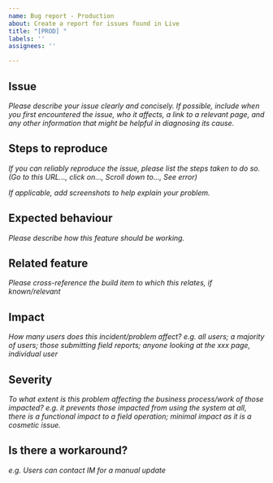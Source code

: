 ```yaml
---
name: Bug report - Production
about: Create a report for issues found in Live
title: "[PROD] "
labels: ''
assignees: ''

---
```


## Issue
*Please describe your issue clearly and concisely. If possible, include when you first encountered the issue, who it affects, a link to a relevant page, and any other information that might be helpful in diagnosing its cause.*

## Steps to reproduce
*If you can reliably reproduce the issue, please list the steps taken to do so. (Go to this URL..., click on..., Scroll down to..., See error)*

*If applicable, add screenshots to help explain your problem.*

## Expected behaviour
*Please describe how this feature should be working.*

## Related feature
*Please cross-reference the build item to which this relates, if known/relevant*

## Impact
*How many users does this incident/problem affect?  e.g. all users; a majority of users; those submitting field reports; anyone looking at the xxx page, individual user*

## Severity
*To what extent is this problem affecting the business process/work of those impacted?  e.g. it prevents those impacted from using the system at all, there is a functional impact to a field operation; minimal impact as it is a cosmetic issue.*

## Is there a workaround?
*e.g. Users can contact IM for a manual update*
